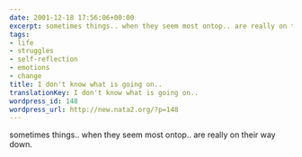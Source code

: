 ```yaml
---
date: 2001-12-18 17:56:06+00:00
excerpt: sometimes things.. when they seem most ontop.. are really on their way down.
tags:
- life
- struggles
- self-reflection
- emotions
- change
title: I don't know what is going on..
translationKey: I don't know what is going on..
wordpress_id: 148
wordpress_url: http://new.nata2.org/?p=148
---
```


sometimes things.. when they seem most ontop.. are really on their way down.